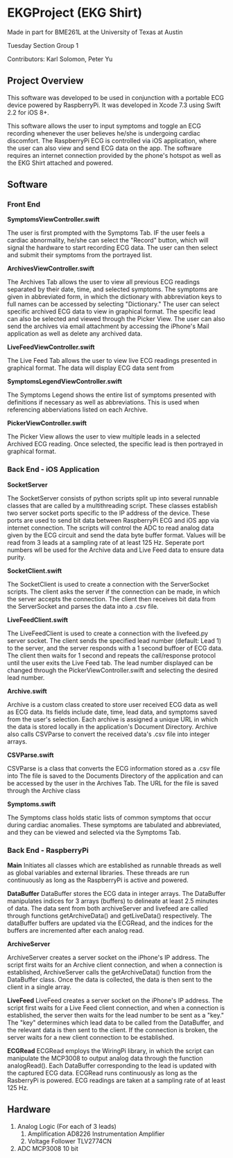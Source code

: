 # EKGProject (EKG Shirt)

Made in part for BME261L at the University of Texas at Austin

Tuesday Section Group 1

Contributors: Karl Solomon, Peter Yu

## Project Overview

This software was developed to be used in conjunction with a portable ECG device powered by RaspberryPi. It was developed in Xcode 7.3 using Swift 2.2 for iOS 8+.

This software allows the user to input symptoms and toggle an ECG recording whenever the user believes he/she is undergoing cardiac discomfort. The RaspberryPi ECG is controlled via iOS application, where the user can also view and send ECG data on the app. The software requires an internet connection provided by the phone's hotspot as well as the EKG Shirt attached and powered.

## Software 


### Front End

**SymptomsViewController.swift**
    
   The user is first prompted with the Symptoms Tab. IF the user feels a cardiac abnormality, he/she can select the "Record" button, which will signal the hardware to start recording ECG data. The user can then select and submit their symptoms from the portrayed list. 

**ArchivesViewController.swift**

   The Archives Tab allows the user to view all previous ECG readings separated by their date, time, and selected symptoms. The symptoms are given in abbreviated form, in which the dictionary with abbreviation keys to full names can be accessed by selecting "Dictionary." The user can select specific archived ECG data to view in graphical format. The specific lead can also be selected and viewed through the Picker View. The user can also send the archives via email attachment by accessing the iPhone's Mail application as well as delete any archived data.
    
**LiveFeedViewController.swift**

   The Live Feed Tab allows the user to view live ECG readings presented in graphical format. The data will display ECG data sent from 
    
**SymptomsLegendViewController.swift**

   The Symptoms Legend shows the entire list of symptoms presented with definitions if necessary as well as abbreviations. This is used when referencing abberviations listed on each Archive.
    
**PickerViewController.swift**

   The Picker View allows the user to view multiple leads in a selected Archived ECG reading. Once selected, the specific lead is then portrayed in graphical format. 

### Back End - iOS Application

**SocketServer**
 
 The SocketServer consists of python scripts split up into several runnable classes that are called by a multithreading script. These classes establish two server socket ports specific to the IP address of the device. These ports are used to send bit data between RaspberryPi ECG and iOS app via internet connection. The scripts will control the ADC to read analog data given by the ECG circuit and send the data byte buffer format. Values will be read from 3 leads at a sampling rate of at least 125 Hz. Seperate port numbers wll be used for the Archive data and Live Feed data to ensure data purity.
 
**SocketClient.swift**
   
   The SocketClient is used to create a connection with the ServerSocket scripts. The client asks the server if the connection can be made, in which the server accepts the connection. The client then receives bit data from the ServerSocket and parses the data into a .csv file.
   
**LiveFeedClient.swift**

   The LiveFeedClient is used to create a connection with the livefeed.py server socket. The client sends the specified lead number (default: Lead 1) to the server, and the server responds with a 1 second buffoer of ECG data. The client then waits for 1 second and repeats the call/response protocol until the user exits the Live Feed tab. The lead number displayed can be changed through the PickerViewController.swift and selecting the desired lead number.

**Archive.swift**
  
  Archive is a custom class created to store user received ECG data as well as ECG data. Its fields include date, time, lead data, and symptoms saved from the user's selection. Each archive is assigned a unique URL in which the data is stored locally in the application's Document Directory. Archive also calls CSVParse to convert the received data's .csv file into integer arrays.
  
**CSVParse.swift**
  
  CSVParse is a class that converts the ECG information stored as a .csv file into The file is saved to the Documents Directory of the application and can be accessed by the user in the Archives Tab. The URL for the file is saved through the Archive class
  
**Symptoms.swift**
   
   The Symptoms class holds static lists of common symptoms that occur during cardiac anomalies. These symptoms are tabulated and abbreviated, and they can be viewed and selected via the Symptoms Tab. 

### Back End - RaspberryPi

**Main**
  Initiates all classes which are established as runnable threads as well as global variables and external libraries. These threads are run continuously as long as the RaspberryPi is active and powered.
  
**DataBuffer**
  DataBuffer stores the ECG data in integer arrays. The DataBuffer manipulates indices for 3 arrays (buffers) to delineate at least 2.5 minutes of data. The data sent from both archiveServer and livefeed are called through functions getArchiveData() and getLiveData() respectively. The dataBuffer buffers are updated via the ECGRead, and the indices for the buffers are incremented after each analog read. 
  
**ArchiveServer**

  ArchiveServer creates a server socket on the iPhone's IP address. The script first waits for an Archive client connection, and when a connection is established, ArchiveServer calls the getArchiveData() function from the DataBuffer class. Once the data is collected, the data is then sent to the client in a single array. 
  
**LiveFeed**
  LiveFeed creates a server socket on the iPhone's IP address. The script first waits for a Live Feed client connection, and when a connection is established, the server then waits for the lead number to be sent as a "key." The "key" determines which lead data to be called from the DataBuffer, and the relevant data is then sent to the client. If the connection is broken, the server waits for a new client connection to be established.
  
**ECGRead**
  ECGRead employs the WiringPi library, in which the script can manipulate the MCP3008 to output analog data through the function analogRead(). Each DataBuffer corresponding to the lead is updated with the captured ECG data. ECGRead runs continuously as long as the RasberryPi is powered. ECG readings are taken at a sampling rate of at least 125 Hz.
  
## Hardware
1. Analog Logic (For each of 3 leads)
    1. Amplification
    	AD8226 Instrumentation Amplifier
    2. Voltage Follower
    	TLV2774CN
2. ADC
	MCP3008 10 bit
